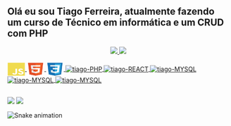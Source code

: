 ## Olá eu sou Tiago Ferreira, atualmente fazendo um curso de Técnico em informática e um CRUD com PHP

<div align="center">
  <a href="https://github.com/tiagoferreira22">
  <!--<img height="180em" src="https://github-readme-stats.vercel.app/api/pin/?tiagoferreira22=anuraghazra&repo=github-readme-stats"/>-->
  <img height="180em" src="https://github-readme-stats.vercel.app/api?username=tiagoferreira22&show_icons=true&theme=react&include_all_commits=true&count_private=true"/>
  <img height="180em" src="https://github-readme-stats.vercel.app/api/top-langs/?username=tiagoferreira22&layout=compact&langs_count=7&theme=react"/>
</div>
  
  <div style="display: inline_block"><br>
  <img align="center" alt="tiago-Js" height="30" width="40" src="https://raw.githubusercontent.com/devicons/devicon/master/icons/javascript/javascript-plain.svg">
  <img align="center" alt="tiago-HTML" height="30" width="40" src="https://raw.githubusercontent.com/devicons/devicon/master/icons/html5/html5-original.svg">
  <img align="center" alt="tiago-CSS" height="30" width="40" src="https://raw.githubusercontent.com/devicons/devicon/master/icons/css3/css3-original.svg">
  <img align="center" alt="tiago-PHP" height="40" width="50" src="https://cdn.jsdelivr.net/gh/devicons/devicon/icons/php/php-plain.svg">
  <img align="center" alt="tiago-REACT" height="40" width="50" src="https://cdn.jsdelivr.net/gh/devicons/devicon/icons/react/react-original.svg" />  
  <img align="center" alt="tiago-MYSQL" height="40" width="50" src="https://cdn.jsdelivr.net/gh/devicons/devicon/icons/mysql/mysql-original-wordmark.svg" />
  <img align="center" alt="tiago-MYSQL" height="40" width="50" src="https://cdn.jsdelivr.net/gh/devicons/devicon/icons/nodejs/nodejs-original.svg" />
  <img align="center" alt="tiago-MYSQL" height="40" width="50" src="https://cdn.jsdelivr.net/gh/devicons/devicon/icons/laravel/laravel-plain-wordmark.svg" />
 </div>
  
  ##
  
  <div> 
  <a href="https://instagram.com/tigas.22" target="_blank"><img src="https://img.shields.io/badge/-Instagram-%23E4405F?style=for-the-badge&logo=instagram&logoColor=white" target="_blank"></a>
  <a href = "mailto:tiagoroiale@gmail.com"><img src="https://img.shields.io/badge/-Gmail-%23333?style=for-the-badge&logo=gmail&logoColor=white" target="_blank"></a>
 
  ![Snake animation](https://github.com/tiagoferreira22/tiagoferreira22/blob/output/github-contribution-grid-snake.svg)
 
</div>
